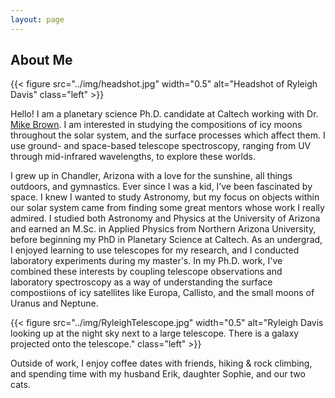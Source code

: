 ```yaml
---
layout: page
---
```


## About Me

{{< figure src="../img/headshot.jpg" width="0.5" alt="Headshot of Ryleigh Davis" class="left" >}} 

Hello! I am a planetary science Ph.D. candidate at Caltech working with Dr. [Mike Brown](https://mikebrown.caltech.edu/). I am interested in studying the compositions of icy moons throughout the solar system, and the surface processes which affect them. I use ground- and space-based telescope spectroscopy, ranging from UV through mid-infrared wavelengths, to explore these worlds.

I grew up in Chandler, Arizona with a love for the sunshine, all things outdoors, and gymnastics. Ever since I was a kid, I’ve been fascinated by space. I knew I wanted to study Astronomy, but my focus on objects within our solar system came from finding some great mentors whose work I really admired. I studied both Astronomy and Physics at the University of Arizona and earned an M.Sc. in Applied Physics from Northern Arizona University, before beginning my PhD in Planetary Science at Caltech. As an undergrad, I enjoyed learning to use telescopes for my research, and I conducted laboratory experiments during my master's. In my Ph.D. work, I've combined these interests by coupling telescope observations and laboratory spectroscopy as a way of understanding the surface compostiions of icy satellites like Europa, Callisto, and the small moons of Uranus and Neptune.

{{< figure src="../img/RyleighTelescope.jpg" width="0.5" alt="Ryleigh Davis looking up at the night sky next to a large telescope. There is a galaxy projected onto the telescope." class="left" >}} 

Outside of work, I enjoy coffee dates with friends, hiking & rock climbing, and spending time with my husband Erik, daughter Sophie, and our two cats.


